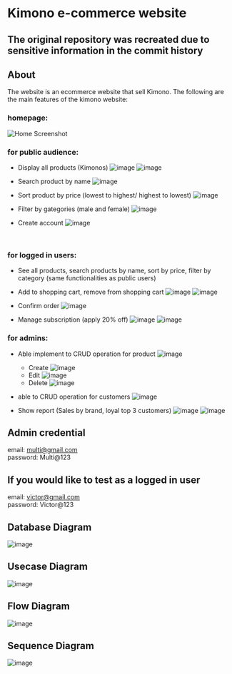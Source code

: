 # Kimono e-commerce website

##  The original repository was recreated due to sensitive information in the commit history

## About

The website is an ecommerce website that sell Kimono. The following are the main
features of the kimono website:

### homepage:
![Home Screenshot](./home.jpg)


### for public audience: 
- Display all products (Kimonos)
![image](https://github.com/user-attachments/assets/62488284-8042-493f-9968-7d59cf07f0c0)
![image](https://github.com/user-attachments/assets/e0eab171-1d70-4f28-8335-f02c4ccfe981)

- Search product by name
![image](https://github.com/user-attachments/assets/1dde9b87-807d-4a1d-abff-5ad94a38dfb6)



- Sort product by price (lowest to highest/ highest to lowest)
![image](https://github.com/user-attachments/assets/f14301c7-3345-4426-a444-52791acf0c0c)

- Filter by gategories (male and female)
![image](https://github.com/user-attachments/assets/7a45f6b5-3b2f-45b1-9ff4-ae3085f484ed)

- Create account
![image](https://github.com/user-attachments/assets/afbde5ac-bf13-4fe9-ae07-b908c6ff975a)



<br/>


### for logged in users: 
- See all products, search products by name, sort by price, filter by category (same functionalities as public users)
- Add to shopping cart, remove from shopping cart
![image](https://github.com/user-attachments/assets/fbe28ea1-0c42-4f60-98f0-75c0fbe9502a)
![image](https://github.com/user-attachments/assets/fcbd3473-9845-43b4-9754-034ea6274490)

- Confirm order
![image](https://github.com/user-attachments/assets/cbbd4003-ef5b-4fc1-923a-0190f015e27c)

- Manage subscription (apply 20% off)
![image](https://github.com/user-attachments/assets/5b6db3da-6f20-4751-b848-09554cf6569c)
![image](https://github.com/user-attachments/assets/0eac275c-67d0-46b3-831a-6e4fbd66f553)

### for admins:
- Able implement to CRUD operation for product
  ![image](https://github.com/user-attachments/assets/d20d5594-39ba-4011-b2f3-0c531f3465d2)
   -  Create 
  ![image](https://github.com/user-attachments/assets/db52f06c-627e-426a-9682-73eba74315d4)
   -  Edit
  ![image](https://github.com/user-attachments/assets/ca7287a3-281c-4e46-a8b6-555d57173983)
   - Delete
  ![image](https://github.com/user-attachments/assets/8c509289-1595-4a01-8179-625005b1b423)
  



- able to CRUD operation for customers
![image](https://github.com/user-attachments/assets/90b85b49-d389-4f82-947b-4dede6ca5671)

- Show report (Sales by brand, loyal top 3 customers)
![image](https://github.com/user-attachments/assets/3d04d524-a359-467c-94c9-d7e24032879a)
![image](https://github.com/user-attachments/assets/730cb6ba-5e79-4032-bba5-becd8c777772)

## Admin credential
email: multi@gmail.com <br/>
password: Multi@123

## If you would like to test as a logged in user
email: victor@gmail.com <br/>
password: Victor@123


## Database Diagram
![image](https://github.com/user-attachments/assets/3de291d0-a954-4420-9b99-f519ac8b0d39)

## Usecase Diagram
![image](https://github.com/user-attachments/assets/eaf0e5b3-4f4b-4f3c-be02-e5f7e0e68e36)

## Flow Diagram
![image](https://github.com/user-attachments/assets/44847574-9491-46b6-acf4-5cb3b81705a5)

## Sequence Diagram
![image](https://github.com/user-attachments/assets/d9fc9f12-9e16-49c9-997c-a96f68149965)



